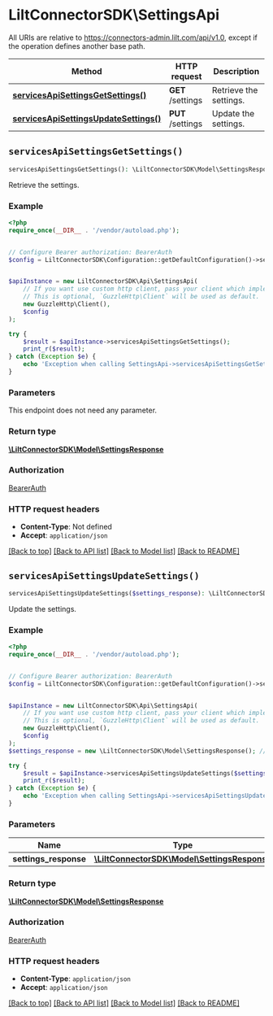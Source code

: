 # LiltConnectorSDK\SettingsApi

All URIs are relative to https://connectors-admin.lilt.com/api/v1.0, except if the operation defines another base path.

| Method | HTTP request | Description |
| ------------- | ------------- | ------------- |
| [**servicesApiSettingsGetSettings()**](SettingsApi.md#servicesApiSettingsGetSettings) | **GET** /settings | Retrieve the settings. |
| [**servicesApiSettingsUpdateSettings()**](SettingsApi.md#servicesApiSettingsUpdateSettings) | **PUT** /settings | Update the settings. |


## `servicesApiSettingsGetSettings()`

```php
servicesApiSettingsGetSettings(): \LiltConnectorSDK\Model\SettingsResponse
```

Retrieve the settings.

### Example

```php
<?php
require_once(__DIR__ . '/vendor/autoload.php');


// Configure Bearer authorization: BearerAuth
$config = LiltConnectorSDK\Configuration::getDefaultConfiguration()->setAccessToken('YOUR_ACCESS_TOKEN');


$apiInstance = new LiltConnectorSDK\Api\SettingsApi(
    // If you want use custom http client, pass your client which implements `GuzzleHttp\ClientInterface`.
    // This is optional, `GuzzleHttp\Client` will be used as default.
    new GuzzleHttp\Client(),
    $config
);

try {
    $result = $apiInstance->servicesApiSettingsGetSettings();
    print_r($result);
} catch (Exception $e) {
    echo 'Exception when calling SettingsApi->servicesApiSettingsGetSettings: ', $e->getMessage(), PHP_EOL;
}
```

### Parameters

This endpoint does not need any parameter.

### Return type

[**\LiltConnectorSDK\Model\SettingsResponse**](../Model/SettingsResponse.md)

### Authorization

[BearerAuth](../../README.md#BearerAuth)

### HTTP request headers

- **Content-Type**: Not defined
- **Accept**: `application/json`

[[Back to top]](#) [[Back to API list]](../../README.md#endpoints)
[[Back to Model list]](../../README.md#models)
[[Back to README]](../../README.md)

## `servicesApiSettingsUpdateSettings()`

```php
servicesApiSettingsUpdateSettings($settings_response): \LiltConnectorSDK\Model\SettingsResponse
```

Update the settings.

### Example

```php
<?php
require_once(__DIR__ . '/vendor/autoload.php');


// Configure Bearer authorization: BearerAuth
$config = LiltConnectorSDK\Configuration::getDefaultConfiguration()->setAccessToken('YOUR_ACCESS_TOKEN');


$apiInstance = new LiltConnectorSDK\Api\SettingsApi(
    // If you want use custom http client, pass your client which implements `GuzzleHttp\ClientInterface`.
    // This is optional, `GuzzleHttp\Client` will be used as default.
    new GuzzleHttp\Client(),
    $config
);
$settings_response = new \LiltConnectorSDK\Model\SettingsResponse(); // \LiltConnectorSDK\Model\SettingsResponse

try {
    $result = $apiInstance->servicesApiSettingsUpdateSettings($settings_response);
    print_r($result);
} catch (Exception $e) {
    echo 'Exception when calling SettingsApi->servicesApiSettingsUpdateSettings: ', $e->getMessage(), PHP_EOL;
}
```

### Parameters

| Name | Type | Description  | Notes |
| ------------- | ------------- | ------------- | ------------- |
| **settings_response** | [**\LiltConnectorSDK\Model\SettingsResponse**](../Model/SettingsResponse.md)|  | [optional] |

### Return type

[**\LiltConnectorSDK\Model\SettingsResponse**](../Model/SettingsResponse.md)

### Authorization

[BearerAuth](../../README.md#BearerAuth)

### HTTP request headers

- **Content-Type**: `application/json`
- **Accept**: `application/json`

[[Back to top]](#) [[Back to API list]](../../README.md#endpoints)
[[Back to Model list]](../../README.md#models)
[[Back to README]](../../README.md)
